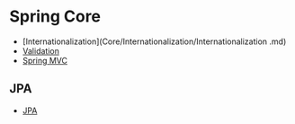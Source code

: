 # Spring Core

*  [Internationalization](Core/Internationalization/Internationalization .md)
*  [Validation](Core/Validation/README.md)
*  [Spring MVC](Spring-MVC/README.md) 



## JPA

* [JPA](JPA/README.md)



